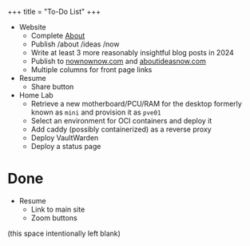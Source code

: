 +++
title = "To-Do List"
+++

* Website
	* Complete [About](/about)
	* Publish /about /ideas /now
	* Write at least 3 more reasonably insightful blog posts in 2024
	* Publish to [nownownow.com](https://nownownow.com) and [aboutideasnow.com](https://aboutideasnow.com)
	* Multiple columns for front page links
* Resume
	* Share button
* Home Lab
	* Retrieve a new motherboard/PCU/RAM for the desktop formerly known as `mini` and provision it as `pve01`
	* Select an environment for OCI containers and deploy it
	* Add caddy (possibly containerized) as a reverse proxy
	* Deploy VaultWarden
	* Deploy a status page

# Done

* Resume
	* Link to main site
	* Zoom buttons

(this space intentionally left blank)